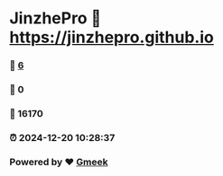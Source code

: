 # JinzhePro :link: https://jinzhepro.github.io 
### :page_facing_up: [6](https://jinzhepro.github.io/tag.html) 
### :speech_balloon: 0 
### :hibiscus: 16170 
### :alarm_clock: 2024-12-20 10:28:37 
### Powered by :heart: [Gmeek](https://github.com/Meekdai/Gmeek)
